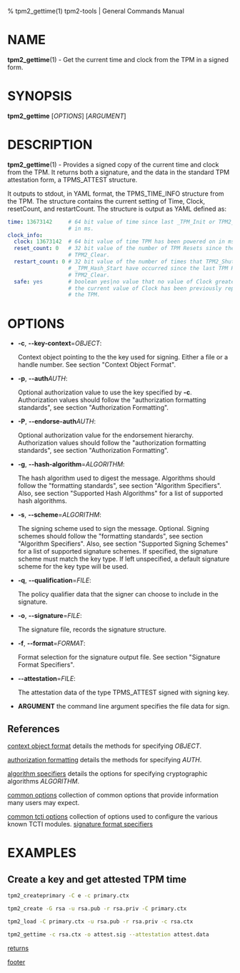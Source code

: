 % tpm2_gettime(1) tpm2-tools | General Commands Manual

# NAME

**tpm2_gettime**(1) - Get the current time and clock from the TPM in a signed form.

# SYNOPSIS

**tpm2_gettime** [*OPTIONS*] [*ARGUMENT*]

# DESCRIPTION

**tpm2_gettime**(1) - Provides a signed copy of the current time and clock from the TPM.
It returns both a signature, and the data in the standard TPM attestation form, a TPMS\_ATTEST
structure.

It outputs to stdout, in YAML format, the TPMS\_TIME\_INFO structure from the TPM. The structure contains the
current setting of Time, Clock, resetCount, and restartCount. The structure is output as
YAML defined as:

```yaml
time: 13673142     # 64 bit value of time since last _TPM_Init or TPM2_Startup
                   # in ms.
clock_info:
  clock: 13673142  # 64 bit value of time TPM has been powered on in ms.
  reset_count: 0   # 32 bit value of the number of TPM Resets since the last
                   # TPM2_Clear.
  restart_count: 0 # 32 bit value of the number of times that TPM2_Shutdown or
                   # _TPM_Hash_Start have occurred since the last TPM Reset or
                   # TPM2_Clear.
  safe: yes        # boolean yes|no value that no value of Clock greater than
                   # the current value of Clock has been previously reported by
                   # the TPM.
```

# OPTIONS

  * **-c**, **\--key-context**=_OBJECT_:

    Context object pointing to the the key used for signing.
    Either a file or a handle number. See section "Context Object Format".

  * **-p**, **\--auth**_AUTH_:

    Optional authorization value to use the key specified by **-c**.
    Authorization values should follow the "authorization formatting standards",
    see section "Authorization Formatting".

  * **-P**, **\--endorse-auth**_AUTH_:

    Optional authorization value for the endorsement hierarchy.
    Authorization values should follow the "authorization formatting standards",
    see section "Authorization Formatting".

  * **-g**, **\--hash-algorithm**=_ALGORITHM_:

    The hash algorithm used to digest the message.
    Algorithms should follow the "formatting standards", see section
    "Algorithm Specifiers".
    Also, see section "Supported Hash Algorithms" for a list of supported hash
    algorithms.

  * **-s**, **\--scheme**=_ALGORITHM_:

    The signing scheme used to sign the message. Optional.
    Signing schemes should follow the "formatting standards", see section
     "Algorithm Specifiers".
    Also, see section "Supported Signing Schemes" for a list of supported
     signature schemes.
    If specified, the signature scheme must match the key type.
    If left unspecified, a default signature scheme for the key type will
     be used.

  * **-q**, **\--qualification**=_FILE_:

    The policy qualifier data that the signer can choose to include in the
    signature.

  * **-o**, **\--signature**=_FILE_:

    The signature file, records the signature structure.

  * **-f**, **\--format**=_FORMAT_:

    Format selection for the signature output file. See section
    "Signature Format Specifiers".

  * **--attestation**=_FILE_:

    The attestation data of the type TPMS_ATTEST signed with signing key.

  * **ARGUMENT** the command line argument specifies the file data for sign.

## References

[context object format](common/ctxobj.md) details the methods for specifying
_OBJECT_.

[authorization formatting](common/authorizations.md) details the methods for
specifying _AUTH_.

[algorithm specifiers](common/alg.md) details the options for specifying
cryptographic algorithms _ALGORITHM_.

[common options](common/options.md) collection of common options that provide
information many users may expect.

[common tcti options](common/tcti.md) collection of options used to configure
the various known TCTI modules.
[signature format specifiers](common/signature.md)

# EXAMPLES

## Create a key and get attested TPM time

```bash
tpm2_createprimary -C e -c primary.ctx

tpm2_create -G rsa -u rsa.pub -r rsa.priv -C primary.ctx

tpm2_load -C primary.ctx -u rsa.pub -r rsa.priv -c rsa.ctx

tpm2_gettime -c rsa.ctx -o attest.sig --attestation attest.data
```

[returns](common/returns.md)

[footer](common/footer.md)
